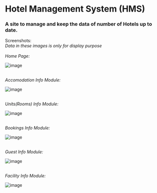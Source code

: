 # Hotel Management System (HMS)
<h3>A site to manage and keep the data of number of Hotels up to date.</h3>
Screenshots:<br>
<i>Data in these images is only for display purpose</i><br>
<br><i>Home Page:</i>

![image](https://user-images.githubusercontent.com/127186112/231210274-2d8f0253-39a1-4951-b206-30e216944878.png)

<br><i>Accomodation Info Module:</i>

![image](https://user-images.githubusercontent.com/127186112/231210507-3945ba43-c415-4e3b-b01e-a0d27949338a.png)

<br><i>Units(Rooms) Info Module:</i>

![image](https://user-images.githubusercontent.com/127186112/231210746-3c3d038b-6344-43c7-bf15-c3935954e5df.png)

<br><i>Bookings Info Module:</i>

![image](https://user-images.githubusercontent.com/127186112/231211100-14fdadd7-bcae-4e2c-935b-8312eee5bbc1.png)

<br><i>Guest Info Module:</i>

![image](https://user-images.githubusercontent.com/127186112/231211247-283365fc-c122-4732-9db7-7b4f558f810a.png)

<br><i>Facility Info Module:</i>

![image](https://user-images.githubusercontent.com/127186112/231211319-ae620668-da7a-453b-a28c-15c0cb0f421f.png)



